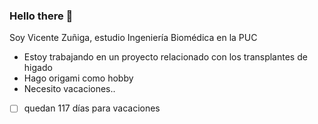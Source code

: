 ### Hello there 👋

Soy Vicente Zuñiga, estudio Ingeniería Biomédica en la PUC

- Estoy trabajando en un proyecto relacionado con los transplantes de higado
- Hago origami como hobby
- Necesito vacaciones..
- [ ] quedan 117 días para vacaciones

<!--
**vzujos/vzujos** is a ✨ _special_ ✨ repository because its `README.md` (this file) appears on your GitHub profile.

Here are some ideas to get you started:

- 🔭 I’m currently working on ...
- 🌱 I’m currently learning ...
- 👯 I’m looking to collaborate on ...
- 🤔 I’m looking for help with ...
- 💬 Ask me about ...
- 📫 How to reach me: ...
- 😄 Pronouns: ...
- ⚡ Fun fact: ...
-->
